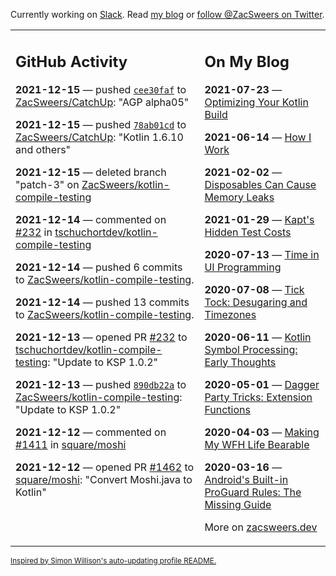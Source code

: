 Currently working on [Slack](https://slack.com/). Read [my blog](https://zacsweers.dev/) or [follow @ZacSweers on Twitter](https://twitter.com/ZacSweers).

<table><tr><td valign="top" width="60%">

## GitHub Activity
<!-- githubActivity starts -->
**2021-12-15** — pushed [`cee30faf`](https://github.com/ZacSweers/CatchUp/commit/cee30fafa7ebd4614b1f5684fc52f7010ca34ff7) to [ZacSweers/CatchUp](https://api.github.com/repos/ZacSweers/CatchUp): "AGP alpha05"

**2021-12-15** — pushed [`78ab01cd`](https://github.com/ZacSweers/CatchUp/commit/78ab01cd85a13711882a066e1eae500256384183) to [ZacSweers/CatchUp](https://api.github.com/repos/ZacSweers/CatchUp): "Kotlin 1.6.10 and others"

**2021-12-15** — deleted branch "patch-3" on [ZacSweers/kotlin-compile-testing](https://api.github.com/repos/ZacSweers/kotlin-compile-testing)

**2021-12-14** — commented on [#232](https://github.com/tschuchortdev/kotlin-compile-testing/pull/232#issuecomment-994017931) in [tschuchortdev/kotlin-compile-testing](https://api.github.com/repos/tschuchortdev/kotlin-compile-testing)

**2021-12-14** — pushed 6 commits to [ZacSweers/kotlin-compile-testing](https://api.github.com/repos/ZacSweers/kotlin-compile-testing).

**2021-12-14** — pushed 13 commits to [ZacSweers/kotlin-compile-testing](https://api.github.com/repos/ZacSweers/kotlin-compile-testing).

**2021-12-13** — opened PR [#232](https://api.github.com/repos/tschuchortdev/kotlin-compile-testing/pulls/232) to [tschuchortdev/kotlin-compile-testing](https://api.github.com/repos/tschuchortdev/kotlin-compile-testing): "Update to KSP 1.0.2"

**2021-12-13** — pushed [`890db22a`](https://github.com/ZacSweers/kotlin-compile-testing/commit/890db22a12c85f2aef9f6791fd87665700aedbcf) to [ZacSweers/kotlin-compile-testing](https://api.github.com/repos/ZacSweers/kotlin-compile-testing): "Update to KSP 1.0.2"

**2021-12-12** — commented on [#1411](https://github.com/square/moshi/pull/1411#issuecomment-991981177) in [square/moshi](https://api.github.com/repos/square/moshi)

**2021-12-12** — opened PR [#1462](https://api.github.com/repos/square/moshi/pulls/1462) to [square/moshi](https://api.github.com/repos/square/moshi): "Convert Moshi.java to Kotlin"
<!-- githubActivity ends -->
</td><td valign="top" width="40%">

## On My Blog
<!-- blog starts -->
**2021-07-23** — [Optimizing Your Kotlin Build](https://www.zacsweers.dev/optimizing-your-kotlin-build/)

**2021-06-14** — [How I Work](https://www.zacsweers.dev/how-i-work/)

**2021-02-02** — [Disposables Can Cause Memory Leaks](https://www.zacsweers.dev/disposables-can-cause-memory-leaks/)

**2021-01-29** — [Kapt's Hidden Test Costs](https://www.zacsweers.dev/kapts-hidden-test-costs/)

**2020-07-13** — [Time in UI Programming](https://www.zacsweers.dev/time-in-ui/)

**2020-07-08** — [Tick Tock: Desugaring and Timezones](https://www.zacsweers.dev/ticktock-desugaring-timezones/)

**2020-06-11** — [Kotlin Symbol Processing: Early Thoughts](https://www.zacsweers.dev/kotlin-symbol-processor-early-thoughts/)

**2020-05-01** — [Dagger Party Tricks: Extension Functions](https://www.zacsweers.dev/dagger-party-tricks-extension-functions/)

**2020-04-03** — [Making My WFH Life Bearable](https://www.zacsweers.dev/making-wfh-life-bearable/)

**2020-03-16** — [Android's Built-in ProGuard Rules: The Missing Guide](https://www.zacsweers.dev/android-proguard-rules/)
<!-- blog ends -->
More on [zacsweers.dev](https://zacsweers.dev/)
</td></tr></table>

<sub><a href="https://simonwillison.net/2020/Jul/10/self-updating-profile-readme/">Inspired by Simon Willison's auto-updating profile README.</a></sub>